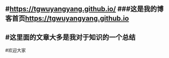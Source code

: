 #https://tgwuyangyang.github.io/
###这是我的博客首页<https://tgwuyangyang.github.io>
---
#这里面的文章大多是我对于知识的一个总结
---
#欢迎大家
